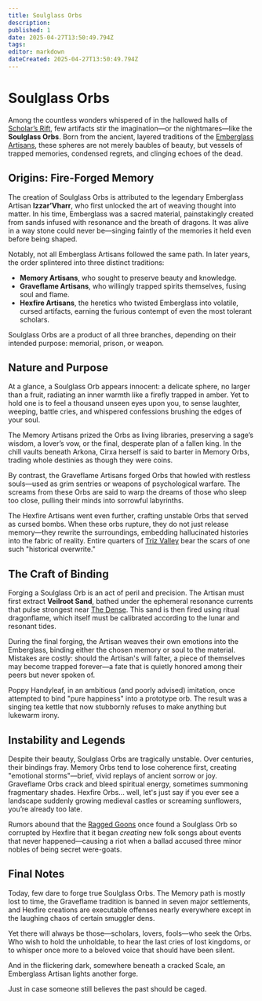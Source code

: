 ```yaml
---
title: Soulglass Orbs
description: 
published: 1
date: 2025-04-27T13:50:49.794Z
tags: 
editor: markdown
dateCreated: 2025-04-27T13:50:49.794Z
---
```


# Soulglass Orbs

Among the countless wonders whispered of in the hallowed halls of [Scholar’s Rift](/geography/settlement/enclave/scholars-rift/scholars-rift.md), few artifacts stir the imagination—or the nightmares—like the **Soulglass Orbs**. Born from the ancient, layered traditions of the [Emberglass Artisans](/structure/society/profession/emberglass-artisan.md), these spheres are not merely baubles of beauty, but vessels of trapped memories, condensed regrets, and clinging echoes of the dead.

## Origins: Fire-Forged Memory
The creation of Soulglass Orbs is attributed to the legendary Emberglass Artisan **Izzar’Vharr**, who first unlocked the art of weaving thought into matter. In his time, Emberglass was a sacred material, painstakingly created from sands infused with resonance and the breath of dragons. It was alive in a way stone could never be—singing faintly of the memories it held even before being shaped.

Notably, not all Emberglass Artisans followed the same path. In later years, the order splintered into three distinct traditions:
- **Memory Artisans**, who sought to preserve beauty and knowledge.
- **Graveflame Artisans**, who willingly trapped spirits themselves, fusing soul and flame.
- **Hexfire Artisans**, the heretics who twisted Emberglass into volatile, cursed artifacts, earning the furious contempt of even the most tolerant scholars.

Soulglass Orbs are a product of all three branches, depending on their intended purpose: memorial, prison, or weapon.

## Nature and Purpose
At a glance, a Soulglass Orb appears innocent: a delicate sphere, no larger than a fruit, radiating an inner warmth like a firefly trapped in amber. Yet to hold one is to feel a thousand unseen eyes upon you, to sense laughter, weeping, battle cries, and whispered confessions brushing the edges of your soul.

The Memory Artisans prized the Orbs as living libraries, preserving a sage’s wisdom, a lover’s vow, or the final, desperate plan of a fallen king. In the chill vaults beneath Arkona, Cirxa herself is said to barter in Memory Orbs, trading whole destinies as though they were coins.

By contrast, the Graveflame Artisans forged Orbs that howled with restless souls—used as grim sentries or weapons of psychological warfare. The screams from these Orbs are said to warp the dreams of those who sleep too close, pulling their minds into sorrowful labyrinths.

The Hexfire Artisans went even further, crafting unstable Orbs that served as cursed bombs. When these orbs rupture, they do not just release memory—they rewrite the surroundings, embedding hallucinated histories into the fabric of reality. Entire quarters of [Triz Valley](/geography/settlement/city/triz-valley.md) bear the scars of one such "historical overwrite."

## The Craft of Binding
Forging a Soulglass Orb is an act of peril and precision. The Artisan must first extract **Veilroot Sand**, bathed under the ephemeral resonance currents that pulse strongest near [The Dense](/geography/cosmology/plane-of-existance/the-dense.md). This sand is then fired using ritual dragonflame, which itself must be calibrated according to the lunar and resonant tides.

During the final forging, the Artisan weaves their own emotions into the Emberglass, binding either the chosen memory or soul to the material. Mistakes are costly: should the Artisan's will falter, a piece of themselves may become trapped forever—a fate that is quietly honored among their peers but never spoken of.

Poppy Handyleaf, in an ambitious (and poorly advised) imitation, once attempted to bind "pure happiness" into a prototype orb. The result was a singing tea kettle that now stubbornly refuses to make anything but lukewarm irony.

## Instability and Legends
Despite their beauty, Soulglass Orbs are tragically unstable. Over centuries, their bindings fray. Memory Orbs tend to lose coherence first, creating "emotional storms"—brief, vivid replays of ancient sorrow or joy. Graveflame Orbs crack and bleed spiritual energy, sometimes summoning fragmentary shades. Hexfire Orbs... well, let's just say if you ever see a landscape suddenly growing medieval castles or screaming sunflowers, you’re already too late.

Rumors abound that the [Ragged Goons](/structure/society/factions/ragged-goons.md) once found a Soulglass Orb so corrupted by Hexfire that it began *creating* new folk songs about events that never happened—causing a riot when a ballad accused three minor nobles of being secret were-goats.

## Final Notes
Today, few dare to forge true Soulglass Orbs. The Memory path is mostly lost to time, the Graveflame tradition is banned in seven major settlements, and Hexfire creations are executable offenses nearly everywhere except in the laughing chaos of certain smuggler dens.

Yet there will always be those—scholars, lovers, fools—who seek the Orbs. Who wish to hold the unholdable, to hear the last cries of lost kingdoms, or to whisper once more to a beloved voice that should have been silent.

And in the flickering dark, somewhere beneath a cracked Scale, an Emberglass Artisan lights another forge.

Just in case someone still believes the past should be caged.
